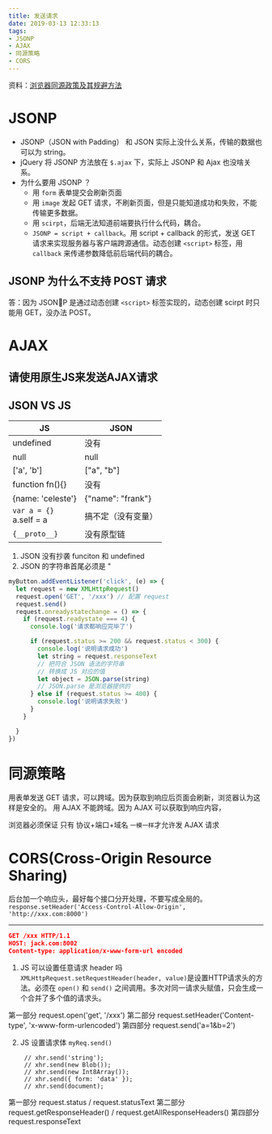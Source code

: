 ```yaml
---
title: 发送请求
date: 2019-03-13 12:33:13
tags: 
- JSONP
- AJAX
- 同源策略
- CORS
---
```


资料：[浏览器同源政策及其规避方法](http://www.ruanyifeng.com/blog/2016/04/same-origin-policy.html)

# JSONP

- JSONP（JSON with Padding） 和 JSON 实际上没什么关系，传输的数据也可以为 string。
- jQuery 将 JSONP 方法放在 `$.ajax` 下，实际上 JSONP 和 Ajax 也没啥关系。
- 为什么要用 JSONP ？
  - 用 `form` 表单提交会刷新页面
  - 用 `image` 发起 GET 请求，不刷新页面，但是只能知道成功和失败，不能传输更多数据。
  - 用 `scirpt`，后端无法知道前端要执行什么代码，耦合。
  - `JSONP = script + callback`。用 script + callback 的形式，发送 GET 请求来实现服务器与客户端跨源通信。动态创建 `<script>` 标签，用 `callback` 来传递参数降低前后端代码的耦合。

<!-- more -->

## JSONP 为什么不支持 POST 请求

答：因为 JSONP 是通过动态创建 `<script>` 标签实现的，动态创建 scirpt 时只能用 GET，没办法 POST。

# AJAX

## 请使用原生JS来发送AJAX请求

## JSON VS JS

| JS                         | JSON               |
| -------------------------- | ------------------ |
| undefined                  | 没有               |
| null                       | null               |
| ['a', 'b']                 | ["a", "b"]         |
| function fn(){}            | 没有               |
| {name: 'celeste'}          | {"name": "frank"}  |
| `var a = {}`<br>a.self = a | 搞不定（没有变量） |
| `{__proto__}`              | 没有原型链         |

1. JSON 没有抄袭 funciton 和 undefined
2. JSON 的字符串首尾必须是 "

```js
myButton.addEventListener('click', (e) => {
  let request = new XMLHttpRequest()
  request.open('GET', '/xxx') // 配置 request
  request.send()
  request.onreadystatechange = () => {
    if (request.readystate === 4) {
      console.log('请求都响应完毕了')

      if (request.status >= 200 && request.status < 300) {
        console.log('说明请求成功')
        let string = request.responseText
        // 把符合 JSON 语法的字符串
        // 转换成 JS 对应的值
        let object = JSON.parse(string)
        // JSON.parse 是浏览器提供的
      } else if (request.status >= 400) {
        console.log('说明请求失败')
      }
    }

  }
})
```

# 同源策略

用表单发送 GET 请求，可以跨域。因为获取到响应后页面会刷新，浏览器认为这样是安全的。
用 AJAX 不能跨域。因为 AJAX 可以获取到响应内容，

浏览器必须保证
只有 协议+端口+域名 `一模一样`才允许发 AJAX 请求

# CORS(Cross-Origin Resource Sharing)

后台加一个响应头，最好每个接口分开处理，不要写成全局的。
`response.setHeader('Access-Control-Allow-Origin', 'http://xxx.com:8000')`

---

```json
GET /xxx HTTP/1.1
HOST: jack.com:8002
Content-type: application/x-www-form-url encoded
```

1. JS 可以设置任意请求 header 吗
  `XMLHttpRequest.setRequestHeader(header, value)`是设置HTTP请求头的方法。必须在 `open()` 和 `send()` 之间调用。多次对同一请求头赋值，只会生成一个合并了多个值的请求头。

  第一部分 request.open('get', '/xxx')
  第二部分 request.setHeader('Content-type', 'x-www-form-urlencoded')
  第四部分 request.send('a=1&b=2')

2. JS 设置请求体
   `myReq.send()`
   ```
    // xhr.send('string');
    // xhr.send(new Blob());
    // xhr.send(new Int8Array());
    // xhr.send({ form: 'data' });
    // xhr.send(document);
   ```
  第一部分 request.status / request.statusText
  第二部分 request.getResponseHeader() / request.getAllResponseHeaders()
  第四部分 request.responseText


